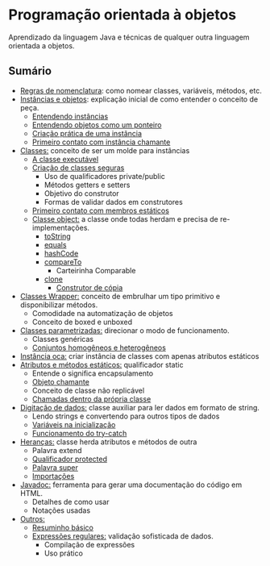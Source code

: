 # Programação orientada à objetos

Aprendizado da linguagem Java e técnicas de qualquer outra linguagem orientada a objetos.

## Sumário

* [Regras de nomenclatura](introducao/regras-de-nomenclatura.md): como nomear classes, variáveis, métodos, etc.
* [Instâncias e objetos](introducao/instancias-e-objetos.md): explicação inicial de como entender o conceito de peça.
  * [Entendendo instâncias](introducao/instancias-e-objetos.md#o-que-sao-instancias)
  * [Entendendo objetos como um ponteiro](introducao/instancias-e-objetos.md#o-que-sao-objetos)
  * [Criação prática de uma instância](introducao/instancias-e-objetos.md#criacao-pratica)
  * [Primeiro contato com instância chamante](introducao/instancias-e-objetos.md#instancia-chamante)
* [Classes:](estrutura/classes.md) conceito de ser um molde para instâncias
  * [A classe executável](estrutura/classes.md#uso-de-classes-para-instancias)
  * [Criação de classes seguras](estrutura/classes.md#criacao-de-classes-de-forma-segura)
    * Uso de qualificadores private/public
    * Métodos getters e setters
    * Objetivo do construtor
    * Formas de validar dados em construtores
  * [Primeiro contato com membros estáticos](estrutura/classes.md#membro-estatico)
  * [Classe object:](estrutura/classes.md#classe-object) a classe onde todas herdam e precisa de re-implementações.
    * [toString](broken-reference)
    * [equals](broken-reference)
    * [hashCode](broken-reference)
    * [compareTo](broken-reference)
      * Carteirinha Comparable
    * [clone](broken-reference)
      * [Construtor de cópia](broken-reference)
* [Classes Wrapper:](estrutura/classes-wrapper.md) conceito de embrulhar um tipo primitivo e disponibilizar métodos.
  * Comodidade na automatização de objetos
  * Conceito de boxed e unboxed
* [Classes parametrizadas:](estrutura/classes-genericas.md) direcionar o modo de funcionamento.
  * Classes genéricas
  * [Conjuntos homogêneos e heterogêneos](estrutura/classes-genericas.md#conjuntos-heterogenios)
* [Instância oca:](introducao/instancia-oca.md) criar instância de classes com apenas atributos estáticos
* [Atributos e métodos estáticos:](introducao/atributos-e-metodos-estaticos.md) qualificador static
  * Entende o significa encapsulamento
  * [Objeto chamante](introducao/atributos-e-metodos-estaticos.md#objeto-chamante)
  * Conceito de classe não replicável
  * [Chamadas dentro da própria classe](introducao/atributos-e-metodos-estaticos.md#chamando-dentro-da-propria-classe)
* [Digitação de dados:](mecanismos/digitacao-de-dados.md) classe auxiliar para ler dados em formato de string.
  * Lendo strings e convertendo para outros tipos de dados
  * [Variáveis na inicialização](mecanismos/digitacao-de-dados.md#variaveis-na-inicializacao)
  * [Funcionamento do try-catch](mecanismos/digitacao-de-dados.md#funcionamento-do-try-catch)
* [Heranças:](pilares/heranca.md) classe herda atributos e métodos de outra
  * Palavra extend
  * [Qualificador protected](pilares/heranca.md#novo-qualificador-protected)
  * [Palavra super](pilares/heranca.md#palavra-super)
  * [Importações](pilares/heranca.md#anotacoes-de-importacoes)
* [Javadoc:](mecanismos/javadoc.md) ferramenta para gerar uma documentação do código em HTML.
  * Detalhes de como usar
  * Notações usadas
* [Outros:](broken-reference)
  * [Resuminho básico](broken-reference)
  * [Expressões regulares:](mecanismos/expressoes-regulares.md) validação sofisticada de dados.
    * Compilação de expressões
    * Uso prático
